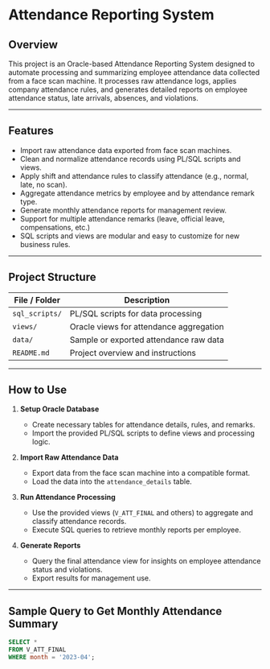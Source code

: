 # Attendance Reporting System

## Overview
This project is an Oracle-based Attendance Reporting System designed to automate processing and summarizing employee attendance data collected from a face scan machine. It processes raw attendance logs, applies company attendance rules, and generates detailed reports on employee attendance status, late arrivals, absences, and violations.

---

## Features
- Import raw attendance data exported from face scan machines.
- Clean and normalize attendance records using PL/SQL scripts and views.
- Apply shift and attendance rules to classify attendance (e.g., normal, late, no scan).
- Aggregate attendance metrics by employee and by attendance remark type.
- Generate monthly attendance reports for management review.
- Support for multiple attendance remarks (leave, official leave, compensations, etc.)
- SQL scripts and views are modular and easy to customize for new business rules.

---

## Project Structure

| File / Folder         | Description                                |
|----------------------|--------------------------------------------|
| `sql_scripts/`        | PL/SQL scripts for data processing         |
| `views/`              | Oracle views for attendance aggregation    |
| `data/`               | Sample or exported attendance raw data     |
| `README.md`           | Project overview and instructions           |

---

## How to Use

1. **Setup Oracle Database**
   - Create necessary tables for attendance details, rules, and remarks.
   - Import the provided PL/SQL scripts to define views and processing logic.

2. **Import Raw Attendance Data**
   - Export data from the face scan machine into a compatible format.
   - Load the data into the `attendance_details` table.

3. **Run Attendance Processing**
   - Use the provided views (`V_ATT_FINAL` and others) to aggregate and classify attendance records.
   - Execute SQL queries to retrieve monthly reports per employee.

4. **Generate Reports**
   - Query the final attendance view for insights on employee attendance status and violations.
   - Export results for management use.

---

## Sample Query to Get Monthly Attendance Summary

```sql
SELECT *
FROM V_ATT_FINAL
WHERE month = '2023-04';

